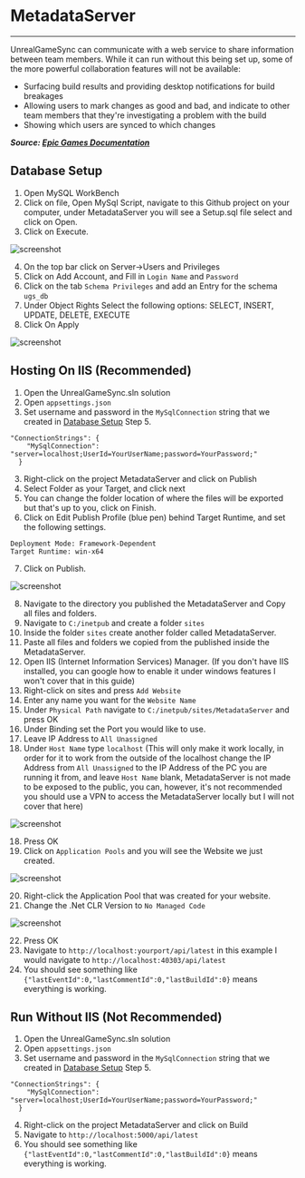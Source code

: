 # MetadataServer
---------------------------
UnrealGameSync can communicate with a web service to share information between team members. While it can run without this being set up, some of the more powerful collaboration features will not be available:
* Surfacing build results and providing desktop notifications for build breakages
* Allowing users to mark changes as good and bad, and indicate to other team members that they're investigating a problem with the build
* Showing which users are synced to which changes

_**Source: [Epic Games Documentation](https://docs.unrealengine.com/en-US/ProductionPipelines/DeployingTheEngine/UnrealGameSync/Reference/index.html)**_

## Database Setup
1. Open MySQL WorkBench
2. Click on file, Open MySql Script, navigate to this Github project on your computer, under MetadataServer you will see a Setup.sql file select and click on Open.
3. Click on Execute.

![screenshot](https://i.imgur.com/WEhX0C6.jpg)

4. On the top bar click on Server->Users and Privileges
5. Click on Add Account, and Fill in `Login Name` and `Password`
6. Click on the tab `Schema Privileges` and add an Entry for the schema `ugs_db`
7. Under Object Rights Select the following options: SELECT, INSERT, UPDATE, DELETE, EXECUTE
8. Click On Apply

![screenshot](https://i.imgur.com/2axYZsT.jpg)

## Hosting On IIS (Recommended)
1. Open the UnrealGameSync.sln solution
2. Open `appsettings.json`
3. Set username and password in the `MySqlConnection` string that we created in [Database Setup](#database-setup) Step 5.
```
"ConnectionStrings": {
    "MySqlConnection": "server=localhost;UserId=YourUserName;password=YourPassword;"
  }
```
3. Right-click on the project MetadataServer and click on Publish
4. Select Folder as your Target, and click next
5. You can change the folder location of where the files will be exported but that's up to you, click on Finish.
6. Click on Edit Publish Profile (blue pen) behind Target Runtime, and set the following settings.
```
Deployment Mode: Framework-Dependent
Target Runtime: win-x64
```
7. Click on Publish.

![screenshot](https://i.imgur.com/OhFJAy5.gif)

8. Navigate to the directory you published the MetadataServer and Copy all files and folders.
9. Navigate to `C:/inetpub` and create a folder `sites`
10. Inside the folder `sites` create another folder called MetadataServer.
11. Paste all files and folders we copied from the published inside the MetadataServer.
12. Open IIS (Internet Information Services) Manager. (If you don't have IIS installed, you can google how to enable it under windows features I won't cover that in this guide)
13. Right-click on sites and press `Add Website`
14. Enter any name you want for the `Website Name`
15. Under `Physical Path` navigate to `C:/inetpub/sites/MetadataServer` and press OK
16. Under Binding set the Port you would like to use.
17. Leave IP Address to `All Unassigned` 
18. Under `Host Name` type `localhost` (This will only make it work locally, in order for it to work from the outside of the localhost change the IP Address from `All Unassigned` to the IP Address of the PC you are running it from, and leave `Host Name` blank, MetadataServer is not made to be exposed to the public, you can, however, it's not recommended you should use a VPN to access the MetadataServer locally but I will not cover that here)

![screenshot](https://i.imgur.com/NkhJxuP.jpg)

18. Press OK
19. Click on `Application Pools` and you will see the Website we just created.

![screenshot](https://i.imgur.com/RT62eSy.jpg)

20. Right-click the Application Pool that was created for your website.
21. Change the .Net CLR Version to `No Managed Code`

![screenshot](https://i.imgur.com/nwxDv5M.jpg)

22. Press OK
23. Navigate to `http://localhost:yourport/api/latest` in this example I would navigate to `http://localhost:40303/api/latest`
24. You should see something like `{"lastEventId":0,"lastCommentId":0,"lastBuildId":0}` means everything is working.


## Run Without IIS (Not Recommended)
1. Open the UnrealGameSync.sln solution
2. Open `appsettings.json`
3. Set username and password in the `MySqlConnection` string that we created in [Database Setup](#database-setup) Step 5.
```
"ConnectionStrings": {
    "MySqlConnection": "server=localhost;UserId=YourUserName;password=YourPassword;"
  }
```
4. Right-click on the project MetadataServer and click on Build
5. Navigate to `http://localhost:5000/api/latest`
6. You should see something like `{"lastEventId":0,"lastCommentId":0,"lastBuildId":0}` means everything is working.